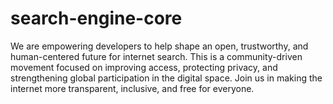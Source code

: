 # search-engine-core
We are empowering developers to help shape an open, trustworthy, and human-centered future for internet search. This is a community-driven movement focused on improving access, protecting privacy, and strengthening global participation in the digital space. Join us in making the internet more transparent, inclusive, and free for everyone.
